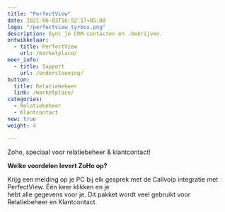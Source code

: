 ```yaml
---
title: "PerfectView"
date: 2021-06-03T16:52:17+05:00
logo: "/perfectview_tyrbss.png"
description: Sync je CRM-contacten en -bedrijven.
ontwikkelaar:
  - title: PerfectView
    url: /marketplace/
meer_info:
  - title: Support
    url: /ondersteuning/
button:
  title: Relatiebeheer
  link: /marketplace/
categories:
  - Relatiebeheer
  - Klantcontact
new: true
weight: 4

---
```


Zoho, speciaal voor relatiebeheer & klantcontact!

**Welke voordelen levert ZoHo op?**

Krijg een melding op je PC bij elk gesprek met de Callvoip integratie met PerfectView. Één keer klikken en je<br>
hebt alle gegevens voor je. Dit pakket wordt veel gebruikt voor Relatiebeheer en Klantcontact.
